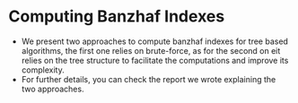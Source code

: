 # Computing Banzhaf Indexes
- We present two approaches to compute banzhaf indexes for tree based algorithms, the first one relies on brute-force, as for the second on eit relies on the tree structure to facilitate the computations and improve its complexity.
- For further details, you can check the report we wrote explaining the two approaches.
